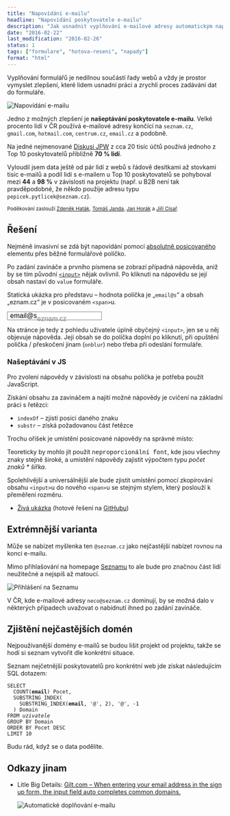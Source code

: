 ```yaml
---
title: "Napovídání e-mailu"
headline: "Napovídání poskytovatele e-mailu"
description: "Jak usnadnit vyplňování e-mailové adresy automatickým napovídáním poskytovatele."
date: "2016-02-22"
last_modification: "2016-02-26"
status: 1
tags: ["formulare", "hotova-reseni", "napady"]
format: "html"
---
```


<p>Vyplňování formulářů je nedílnou součástí řady webů a vždy je prostor vymyslet zlepšení, které lidem usnadní práci a zrychlí proces zadávání dat do formuláře.</p>

<p><img src="/files/napovidani-emailu/napoveda-email.gif" alt="Napovídání e-mailu" class="border"></p>














<p>Jedno z možných zlepšení je <b>našeptávání poskytovatele e-mailu</b>. Velké procento lidí v ČR používá e-mailové adresy končící na <code>seznam.cz</code>, <code>gmail.com</code>, <code>hotmail.com</code>, <code>centrum.cz</code>, <code>email.cz</code> a podobně.</p>

<p>Na jedné nejmenované <a href="http://djpw.cz">Diskusi JPW</a> z cca 20 tisíc účtů používá jednoho z Top 10 poskytovatelů přibližně <b>70 % lidí</b>.</p>

<p>Vyloudil jsem data ještě od pár lidí z webů s řádově desítkami až stovkami tisíc e-mailů a podíl lidí s e-mailem u Top 10 poskytovatelů se pohyboval mezi <b>44</b> a <b>98 %</b> v závislosti na projektu (např. u B2B není tak pravděpodobné, že někdo použije adresu typu <code>pepicek.pytlicek@seznam.cz</code>).</p>

<p><small>Poděkování zaslouží <a href="http://hatak.cz/">Zdeněk Haták</a>, <a href="https://twitter.com/medvidek88">Tomáš Janda</a>, <a href="http://gransy.com/">Jan Horák</a> a <a href="http://www.jiricisar.cz/">Jiří Císař</a>.</small></p>



<h2 id="reseni">Řešení</h2>

<p>Nejméně invasivní se zdá být napovídání pomocí <a href="/position#absolute">absolutně posicovaného</a> elementu přes běžné formulářové políčko.</p>

<p>Po zadání zavináče a prvního písmena se zobrazí případná nápověda, aniž by se tím původní <a href="/input"><code>&lt;input></code></a> nějak ovlivnil. Po kliknutí na nápovědu se její obsah nastaví do <code>value</code> formuláře.</p>

<p>Statická ukázka pro představu – hodnota políčka je „<code>email@s</code>“ a obsah „eznam.cz“ je v posicovaném <code>&lt;span></code>u.</p>

<div class="live no-source">
<span class="naseptavac-email">
    <input type="text" value="email@s">
    <span class="naseptavac-napoveda">eznam.cz</span>
</span>  
</div>

<p>Na stránce je tedy z pohledu uživatele úplně obyčejný <code>&lt;input></code>, jen se u něj objevuje nápověda. Její obsah se do políčka doplní po kliknutí, při opuštění políčka / přeskočení jinam (<code>onblur</code>) nebo třeba při odeslání formuláře.</p>


<h3 id="js">Našeptávání v JS</h3>

<p>Pro zvolení nápovědy v závislosti na obsahu políčka je potřeba použít JavaScript.</p>

<p>Získání obsahu za zavináčem a najití možné nápovědy je cvičení na základní práci s řetězci:</p>

<ul>
  <li><code>indexOf</code> – zjistí posici daného znaku</li>
  <li><code>substr</code> – získá požadovanou část řetězce</li>
</ul>

<p>Trochu oříšek je umístění posicované nápovědy na správné místo:</p>


<p>Teoreticky by mohlo jít použít <font style="font-family: courier">neproporcionální font</font>, kde jsou všechny znaky stejně široké, a umístění nápovědy zajistit výpočtem typu <i>počet znaků * šířka</i>.</p>

<p>Spolehlivější a universálnější ale bude zjistit umístění pomocí zkopírování obsahu <code>&lt;input></code>u do nového <code>&lt;span></code>u se stejným stylem, který poslouží k přeměření rozměru.</p>

<div class="external-content">
  <ul>
    <li><p><a href="http://kod.djpw.cz/iwub">Živá ukázka</a> (hotové řešení na <a href="https://github.com/Jahoda/email-hint">GitHubu</a>)</p></li>
  </ul>
</div>


<h2 id="extremni">Extrémnější varianta</h2>

<p>Může se nabízet myšlenka ten <code>@seznam.cz</code> jako nejčastější nabízet rovnou na konci e-mailu.</p>

<p>Mimo přihlašování na homepage <a href="/seznam">Seznamu</a> to ale bude pro značnou část lidí neužitečné a nejspíš až matoucí.</p>

<p><img src="/files/napovidani-emailu/prihlaseni-seznam.png" alt="Přihlášení na Seznamu" class="border"></p>














<p>V ČR, kde e-mailové adresy <code>neco@seznam.cz</code> dominují, by se možná dalo v některých případech uvažovat o nabídnutí ihned po zadání zavináče.</p>



<h2 id="sql">Zjištění nejčastějších domén</h2>

<p>Nejpoužívanější domény e-mailů se budou lišit projekt od projektu, takže se hodí si seznam vytvořit dle konkrétní situace.</p>

<p>Seznam nejčetnější poskytovatelů pro konkrétní web jde získat následujícím SQL dotazem:</p>

<pre><code>SELECT 
  COUNT(<b>email</b>) Pocet, 
  SUBSTRING_INDEX(
    SUBSTRING_INDEX(<b>email</b>, '@', 2), '@', -1
  ) Domain 
FROM <i>uzivatele</i>
GROUP BY Domain 
ORDER BY Pocet DESC 
LIMIT 10</code></pre>












<p>Budu rád, když se o data podělíte.</p>



<h2 id="odkazy">Odkazy jinam</h2>

<ul>
  <li>
    <p>Litle Big Details: <a href="http://littlebigdetails.com/post/139151387912/giltcom-when-entering-your-email-address-in-the">Gilt.com – When entering your email address in the sign up form, the input field auto completes common domains.</a></p>
    <p><img src="/files/napovidani-emailu/email-autocomplete.png" alt="Automatické doplňování e-mailu" class="border"></p>



  </li>
</ul>



<style>
.naseptavac-email {
    position: relative;
    display: block;
}
.naseptavac-email input, 
.naseptavac-napoveda {
    font-family: sans-serif;
    font-size: 16px;
    line-height: 20px;
    height: 20px;
    padding: 6px;
    border: 1px solid gray;
    display: block;
    margin: 0;
}
.naseptavac-napoveda {
    color: gray;
    position: absolute;
    top: 0;
    left: 63px;
    border-color: transparent;
}
</style>